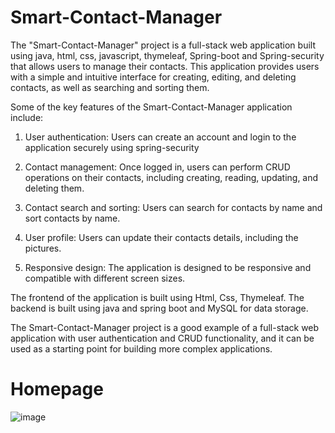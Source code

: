 # Smart-Contact-Manager
The "Smart-Contact-Manager" project is a full-stack web application built using java, html, css, javascript, thymeleaf, Spring-boot and Spring-security that allows users to manage their contacts. This application provides users with a simple and intuitive interface for creating, editing, and deleting contacts, as well as searching and sorting them.

Some of the key features of the Smart-Contact-Manager application include:

   1. User authentication: Users can create an account and login to the application securely using spring-security

   2. Contact management: Once logged in, users can perform CRUD operations on their contacts, including creating, reading, updating, and deleting them.

   3. Contact search and sorting: Users can search for contacts by name and sort contacts by name.

   4. User profile: Users can update their contacts details, including the pictures.

   5. Responsive design: The application is designed to be responsive and compatible with different screen sizes.

The frontend of the application is built using Html, Css, Thymeleaf. The backend is built using java and spring boot and MySQL for data storage.

The Smart-Contact-Manager project is a good example of a full-stack web application with user authentication and CRUD functionality, and it can be used as a starting point for building more complex applications.

# Homepage
![image](https://github.com/PraveenRajeshSingh/Smart-Contact-Manager/assets/96225294/0032c6fb-4f60-4fbe-add6-7aeebcdaac4c)


